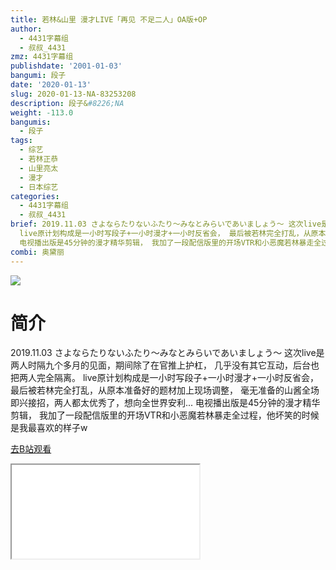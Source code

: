 ```yaml
---
title: 若林&山里 漫才LIVE「再见 不足二人」OA版+OP
author:
  - 4431字幕组
  - 叔叔_4431
zmz: 4431字幕组
publishdate: '2001-01-03'
bangumi: 段子
date: '2020-01-13'
slug: 2020-01-13-NA-83253208
description: 段子&#8226;NA
weight: -113.0
bangumis:
  - 段子
tags:
  - 综艺
  - 若林正恭
  - 山里亮太
  - 漫才
  - 日本综艺
categories:
  - 4431字幕组
  - 叔叔_4431
brief: 2019.11.03 さよならたりないふたり～みなとみらいであいましょう～ 这次live是两人时隔九个多月的见面，期间除了在官推上护杠， 几乎没有其它互动，后台也把两人完全隔离。
  live原计划构成是一小时写段子+一小时漫才+一小时反省会， 最后被若林完全打乱，从原本准备好的题材加上现场调整， 毫无准备的山酱全场即兴接招，两人都太优秀了，想向全世界安利...
  电视播出版是45分钟的漫才精华剪辑， 我加了一段配信版里的开场VTR和小恶魔若林暴走全过程，他坏笑的时候是我最喜欢的样子w
combi: 奥黛丽
---
```

![](https://raw.githubusercontent.com/tcgriffith/owaraisite/master/static/tmpimg/3b66dd07b9cfc35d74e54e9f2eaec7f6285f759b.jpg.480.jpg)
# 简介  
2019.11.03 さよならたりないふたり～みなとみらいであいましょう～
这次live是两人时隔九个多月的见面，期间除了在官推上护杠，
几乎没有其它互动，后台也把两人完全隔离。
live原计划构成是一小时写段子+一小时漫才+一小时反省会，
最后被若林完全打乱，从原本准备好的题材加上现场调整，
毫无准备的山酱全场即兴接招，两人都太优秀了，想向全世界安利...
电视播出版是45分钟的漫才精华剪辑，
我加了一段配信版里的开场VTR和小恶魔若林暴走全过程，他坏笑的时候是我最喜欢的样子w  

[去B站观看](https://www.bilibili.com/video/av83253208/)
<div class ="resp-container"><iframe class="testiframe" src="//player.bilibili.com/player.html?aid=83253208"", scrolling="no", allowfullscreen="true" > </iframe></div> 
